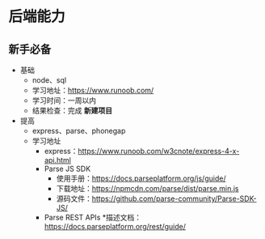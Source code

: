 # 后端能力

## 新手必备

* 基础
    * node、sql
    * 学习地址：https://www.runoob.com/
    * 学习时间：一周以内
    * 结果检查：完成 **新建项目**
* 提高
    * express、parse、phonegap
    * 学习地址
        * express：https://www.runoob.com/w3cnote/express-4-x-api.html
        * Parse JS SDK
            * 使用手册：https://docs.parseplatform.org/js/guide/
            * 下载地址：https://npmcdn.com/parse/dist/parse.min.js
            * 源码文件：https://github.com/parse-community/Parse-SDK-JS/
        * Parse REST APIs
            *描述文档：https://docs.parseplatform.org/rest/guide/